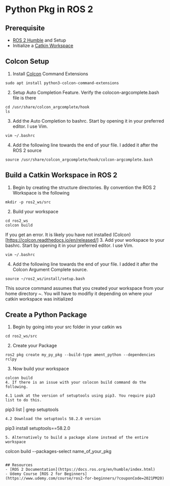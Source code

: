 # Python Pkg in ROS 2
## Prerequisite
- [ROS 2 Humble](https://docs.ros.org/en/humble/Installation.html) and Setup
- Initialize a [Catkin Workspace](https://docs.ros.org/en/foxy/Tutorials/Beginner-Client-Libraries/Creating-A-Workspace/Creating-A-Workspace.html)
## Colcon Setup
1. Install [Colcon](https://colcon.readthedocs.io/en/released/) Command Extensions
```
sudo apt install python3-colcon-command-extensions
```
2. Setup Auto Completion Feature. Verify the colocon-argcomplete.bash file is there
```
cd /usr/share/colcon_argcomplete/hook
ls
```
3. Add the Auto Completion to bashrc. Start by opening it in your preferred editor. I use Vim.
```
vim ~/.bashrc  
```
4. Add the following line towards the end of your file. I added it after the ROS 2 source
```
source /usr/share/colcon_argcomplete/hook/colcon-argcomplete.bash
```
## Build a Catkin Workspace in ROS 2
1. Begin by creating the structure directories. By convention the ROS 2 Workspace is the following
```
mkdir -p ros2_ws/src
```
2. Build your workspace
```
cd ros2_ws
colcon build
```
If you get an error. It is likely you have not installed (Colcon)[https://colcon.readthedocs.io/en/released/]
3. Add your workspace to your bashrc. Start by opening it in your preferred editor. I use Vim.
```
vim ~/.bashrc  
```
4. Add the following line towards the end of your file. I added it after the Colcon Argument Complete source.
```
source ~/ros2_ws/install/setup.bash
```
This source command assumes that you created your workspace from your home directory ~. You will have to modifiy it depending on where your catkin workspace was initialized
## Create a Python Package
1. Begin by going into your src folder in your catkin ws
```
cd ros2_ws/src
```
2. Create your Package
```
ros2 pkg create my_py_pkg --build-type ament_python --dependencies rclpy
```
3. Now build your workspace
```
colcon build
4. If there is an issue with your colocon build command do the following. 

4.1 Look at the version of setuptools using pip3. You require pip3 list to do this. 
```
pip3 list | grep setuptools
```
4.2 Download the setuptools 58.2.0 version
```
pip3 install setuptools==58.2.0
```
5. Alternatively to build a package alone instead of the entire workspace
```
colcon build --packages-select name_of_your_pkg
```

## Resources
- [ROS 2 Documentation](https://docs.ros.org/en/humble/index.html)
- Udemy Course [ROS 2 for Beginners](https://www.udemy.com/course/ros2-for-beginners/?couponCode=2021PM20)
